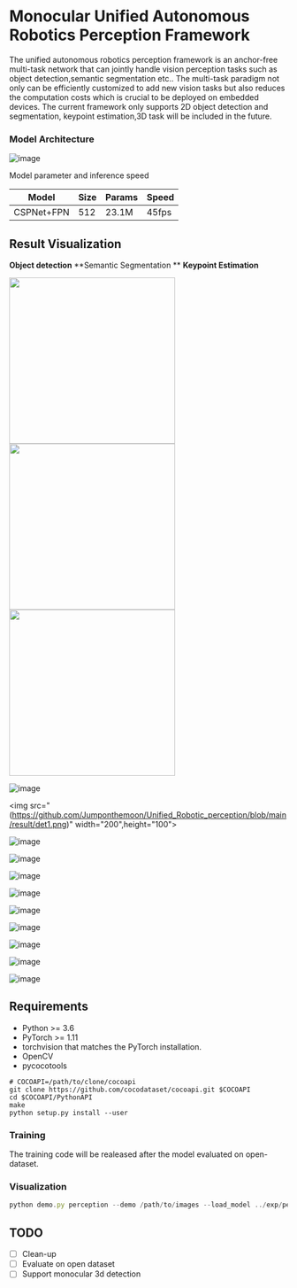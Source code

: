 # Monocular Unified Autonomous Robotics Perception Framework

The unified autonomous robotics perception framework is an anchor-free multi-task network that can jointly handle vision perception tasks such as object detection,semantic segmentation etc.. The multi-task paradigm not only can be efficiently customized to add new vision tasks but also reduces the computation costs which is crucial to be deployed on embedded devices. The current framework only supports 2D object detection and segmentation, keypoint estimation,3D task will be included in the future.

### Model Architecture

![image](https://github.com/Jumponthemoon/Unified_Robotic_perception/blob/main/result/Model%20architecture.png)

Model parameter and inference speed

| Model | Size | Params | Speed |
| --- | --- | --- | --- |
| CSPNet+FPN | 512 | 23.1M | 45fps |

## Result **Visualization**

**Object detection**    **Semantic Segmentation **   **Keypoint Estimation**

<img src="https://github.com/Jumponthemoon/Unified_Robotic_perception/blob/main/result/det1.png" width="300" />            <img src="https://github.com/Jumponthemoon/Unified_Robotic_perception/blob/main/result/seg1.png" width="300" />            <img src="https://github.com/Jumponthemoon/Unified_Robotic_perception/blob/main/result/point1.png" width="300" />



![image](https://github.com/Jumponthemoon/Unified_Robotic_perception/blob/main/result/point1.png)

<img src="(https://github.com/Jumponthemoon/Unified_Robotic_perception/blob/main/result/det1.png)" width="200",height="100">


![image](https://github.com/Jumponthemoon/Unified_Robotic_perception/blob/main/result/det1.png)

![image](https://github.com/Jumponthemoon/Unified_Robotic_perception/blob/main/result/det2.png)

![image](https://github.com/Jumponthemoon/Unified_Robotic_perception/blob/main/result/det3.png)

![image](https://github.com/Jumponthemoon/Unified_Robotic_perception/blob/main/result/seg1.png)

![image](https://github.com/Jumponthemoon/Unified_Robotic_perception/blob/main/result/seg2.png)

![image](https://github.com/Jumponthemoon/Unified_Robotic_perception/blob/main/result/seg3.png)

![image](https://github.com/Jumponthemoon/Unified_Robotic_perception/blob/main/result/point1.png)

![image](https://github.com/Jumponthemoon/Unified_Robotic_perception/blob/main/result/point2.png)

![image](https://github.com/Jumponthemoon/Unified_Robotic_perception/blob/main/result/point3.png)

## **Requirements**

- Python >= 3.6
- PyTorch >= 1.11
- torchvision that matches the PyTorch installation.
- OpenCV
- pycocotools

```
# COCOAPI=/path/to/clone/cocoapi
git clone https://github.com/cocodataset/cocoapi.git $COCOAPI
cd $COCOAPI/PythonAPI
make
python setup.py install --user
```

### **Training**

The training code will be realeased after the model evaluated on open-dataset.

### **Visualization**

```jsx
python demo.py perception --demo /path/to/images --load_model ../exp/perception/0920_mat/model_last.pth --save_folder path/to/save --debug 4  
```

## TODO

- [ ]  Clean-up
- [ ]  Evaluate on open dataset
- [ ]  Support monocular 3d detection
